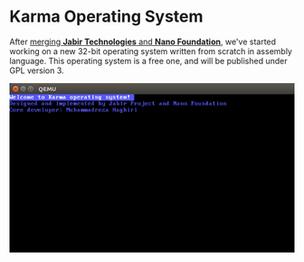 # Karma Operating System

After [merging __Jabir Technologies__ and __Nano Foundation__](http://jabirproject.org/archives/294), we've started working on a new 32-bit operating system written from scratch in assembly language. This operating system is a free one, and will be published under GPL version 3.


![Screenshot](https://github.com/JabirTech/KarmaOS/blob/master/karmaos.png)
